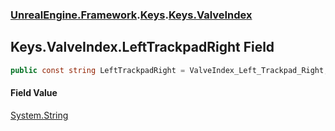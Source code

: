 ### [UnrealEngine.Framework](./UnrealEngine-Framework.md 'UnrealEngine.Framework').[Keys](./Keys.md 'UnrealEngine.Framework.Keys').[Keys.ValveIndex](./Keys-ValveIndex.md 'UnrealEngine.Framework.Keys.ValveIndex')
## Keys.ValveIndex.LeftTrackpadRight Field
  
```csharp
public const string LeftTrackpadRight = ValveIndex_Left_Trackpad_Right;
```
#### Field Value
[System.String](https://docs.microsoft.com/en-us/dotnet/api/System.String 'System.String')  
